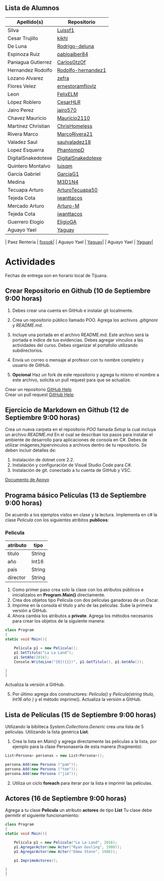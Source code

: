

## Lista de Alumnos 

| Apellido(s)           | Repositorio                                |
| ----------------------|--------------------------------------------|
| Silva                 | [Luissf1](https://github.com/Luissf1/POO)  |
| Cesar Trujillo        | [kikhi](https://github.com/kikhi/POO)      |
| De Luna               | [Rodrigo-deluna](https://github.com/Rodrigo-deluna)|
| Espinoza Ruiz         | [pabloalber84](https://github.com/pabloalber84)|
| Paniagua  Gutierrez   | [CarlosGtzOf](https://github.com/CarlosGtzOf)|
| Hernandez Rodolfo     | [Rodolfo-hernandez1](https://github.com/Rodolfo-hernandez1/CursoOOP)  |
| Lozano Alvarez        | [zefra](https://github.com/zefra/p.oo)      |
| Flores Velez          | [ernestoramflovlz](https://github.com/ernestoramflovlz/Poo)|
| Leon                  | [FelixELM](https://github.com/FelixELM/POO)|
| López Roblero         | [CesarHLR](https://github.com/CesarHLR/POO)|
| Jairo Perez           | [jairo570](https://github.com/jairo570/POO)|
| Chavez  Mauricio      | [Mauricio2110](https://github.com/Mauricio2110/Poo)|
| Martinez Christian    | [ChrisHomeless](https://github.com/ChrisHomeless/HomelessPOO)|
| Rivera Marco          | [MarcoRivera21](https://github.com/MarcoRivera21/Marco-Rivera/blob/master/README.md)|
| Valadez Saul          | [saulvaladez18](https://github.com/saulvaladez18/ShaggyPOO)|
| Lopez Esquerra        | [PhantompD](https://github.com/PhantompD/OOP)|
| DigitalSnakedotexe    | [DigitalSnakedotexe](https://github.com/DigitalSnakedotexe/POO)|
| Quintero Montalvo     | [luisqm](http://github.com/luisqm/POO)|
| García Gabriel        | [GarciaG1](https://github.com/GarciaG1/POO1)|
| Medina                | [M3D1N4](https://github.com/M3D1N4/Dorya-poo)|
| Tecuapa Arturo        | [ArturoTecuapa50](https://github.com/ArturoTecuapa50)|
| Tejeda Cota           | [iwanttacos](https://github.com/iwanttacos/POO)|
| Mercado Arturo        | [Arturo-M](https://github.com/Arturo-M/OOP)|
| Tejeda Cota           | [iwanttacos](https://github.com/iwanttacos/POO)|
| Guerrero Elogio       | [EligioGA](https://github.com/EligioGA/POO)|
| Aguayo Yael           | [Yaguay](https://github.com/Yaguay/POO)|

|  Paez Rentería | [foxsok](http://github.com/foxsok)|
| Aguayo Yael           | [Yaguay](https://github.com/Yaguay/POO)|
| Aguayo Yael           | [Yaguay](https://github.com/Yaguay/POO)|

# Actividades 

Fechas de entrega son en horario local de Tijuana.

## Crear Repositorio en Github (10 de Septiembre 9:00 horas) 

1. Debes crear una cuenta en GitHub e instalar git localmente.
2. Crea un repositorio público llamado POO. Agrega los archivos *.gitignore* y *README.md*.
3. Incluye una portada en el archivo README.md. Este archivo será la portada e índice de tus evidencias. Debes agregar vínculos a las actividades del curso. Debes organizar el portafolio utilizando subdirectorios.
4. Envía un correo o mensaje al profesor con tu nombre completo y usuario de GitHub.

5. **Opcional** Haz un fork de este repositorio y agrega tu mismo el nombre a este archivo, solicita un pull request para que se actualize.

Crear un repositorio  [GitHub Help](https://help.github.com/en/articles/create-a-repo)   
Crear un pull request [GitHub Help](https://help.github.com/en/articles/creating-a-pull-request-from-a-fork)


## Ejercicio de Markdown en Github (12 de Septiembre 9:00 horas)

Crea un nueva carpeta en el repositorio *POO* llamada *Setup* la cual incluya un archivo *README.md*   En el cual se describan los pasos para instalar el ambiente de desarrollo para aplicaciones de consola en C#. Debes de utilizar imágenes,hipervínculos a archivos dentro de tu repositorio. Se deben incluir detalles de:

1. Instalación de dotnet core 2.2.
2. Instalación y configuración de Visual Studio Code para C#.
3. Instalación de git. conectado a tu cuenta de GitHub y VSC.

[Documento de Apoyo](https://github.com/adam-p/markdown-here/wiki/Markdown-Cheatsheet)

## Programa básico Películas (13 de Septiembre 9:00 horas)

De acuerdo a los ejemplos vistos en clase y la lectura. Implementa en c# la clase *Pelicula*  con los siguientes atribitos **publicos**:


### Pelicula
| atributo             | tipo           |
| ---------------------|----------------|
| titulo               | String         |
| año                  | Int16          |
| país                 | String         |
| director             | String         |


1. Como primer paso crea solo la clase con los atributos públicos e inicializalos en **Program.Main()** directamente.
2. Crea dos objetos tipo Pelicula con dos peliculas ganadoras de un Oscar. 
3. Imprime en la consola el titulo y año de las peliculas. 
Sube la primera versión a GitHub.
4. Ahora cambia los atributos a **private**. Agrega los métodos necesarios para crear los objetos de la siguiente manera:

```csharp
class Program 
{
static void Main(){

    Pelicula p1 = new Pelicula();
    p1.SetTitulo("La La Land");
    p1.SetAño(2016); 
    Console.WriteLine("{0}({1})", p1.GetTitulo(), p1.GetAño());

}
} 
```
Actualiza la versión a GitHub.

5. Por último agrega dos constructores: *Pelicula()* y *Pelicula(string titulo, Int16 año )* y el método imprime().
Actualiza la versión a GitHub.

## Lista de Películas (15 de Septiembre 9:00 horas)

Utilizando la bibliteca *System.Collections.Generic* crea una lista de 5 peliculas. Utilizando la lista genérica **List<Pelicula>**.
1. Crea la lista en *Main()* y agrega directamente las peliculas a la lista, por ejemplo para la clase Personasería de esta manera (fragmento):

```csharp
List<Persona> personas = new List<Persona>();

persona.Add(new Persona ("pam"));
persona.Add(new Persona ("tom"));
persona.Add(new Persona ("jim"));

```
2. Utiliza un ciclo **foreach** para iterar por la lista e imprimir las peliculas.

## Actores (16 de Septiembre 9:00 horas)

Agrega a tu clase **Pelicula** un atributo **actores** de tipo **List<Actor>**
Tu clase debe permitir el siguiente funcionamiento:

```csharp
class Program 
{
static void Main(){

    Pelicula p1 = new Pelicula("La La Land", 2016);
    p1.AgregarActor(new Actor("Ryan Gosling", 1980));
    p1.AgregarActor(new Actor("Emma Stone", 1988));

    p1.ImprimeActores();

}
} 
```
